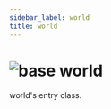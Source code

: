 ```yaml
---
sidebar_label: world
title: world
---
```


# <img src='/img/wiki/base.png' alt='base' data-tag='env-tag' /> world
world's entry class.<br/>

